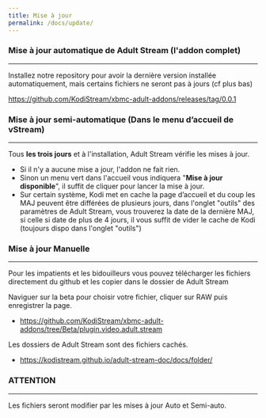 ```yaml
---
title: Mise à jour
permalink: /docs/update/
---
```


### Mise à jour automatique de Adult Stream (l'addon complet)
---

Installez notre repository pour avoir la dernière version installée automatiquement, mais certains fichiers ne seront pas à jours (cf plus bas)

https://github.com/KodiStream/xbmc-adult-addons/releases/tag/0.0.1


### Mise à jour semi-automatique (Dans le menu d’accueil de vStream)
---

Tous **les trois jours** et à l'installation, Adult Stream vérifie les mises à jour.
- Si il n'y a aucune mise a jour, l'addon ne fait rien.
- Sinon un menu vert dans l'accueil vous indiquera "**Mise à jour disponible**", il suffit de cliquer pour lancer la mise à jour.
- Sur certain système, Kodi met en cache la page d’accueil et du coup les MAJ peuvent être différées de plusieurs jours, dans l'onglet "outils" des paramètres de Adult Stream, vous trouverez la date de la dernière MAJ, si celle si date de plus de 4 jours, il vous suffit de vider le cache de Kodi (toujours dispo dans l'onglet "outils")

### Mise à jour Manuelle
---

Pour les impatients et les bidouilleurs vous pouvez télécharger les fichiers directement du github et les copier dans le dossier de Adult Stream

Naviguer sur la beta pour choisir votre fichier, cliquer sur RAW puis enregistrer la page.

- https://github.com/KodiStream/xbmc-adult-addons/tree/Beta/plugin.video.adult.stream

Les dossiers de Adult Stream sont des fichiers cachés.

- https://kodistream.github.io/adult-stream-doc/docs/folder/

### ATTENTION
---
Les fichiers seront modifier par les mises à jour Auto et Semi-auto.
